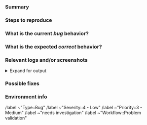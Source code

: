 
<!---
Please read this!

Before opening a new issue, make sure to search for keywords in the issues
filtered by the "Type::Bug" label:

- https://git.ins.uni-stuttgart.de/thomas.topp/instinct/-/issues?label_name=Type%3A%3ABug

and verify the issue you're about to submit isn't a duplicate.
--->

### Summary

<!-- Summarize the bug encountered concisely. -->

### Steps to reproduce

<!-- Describe how one can reproduce the issue - this is very important. Please use an ordered list. -->

### What is the current *bug* behavior?

<!-- Describe what actually happens. -->

### What is the expected *correct* behavior?

<!-- Describe what you should see instead. -->

### Relevant logs and/or screenshots

<!-- Paste any relevant logs

- please use code blocks (```) to format console output, logs, and code as it's tough to read otherwise.
- Use blocks to collapse long code
-->
<details>
<summary>Expand for output</summary>

```bash
# Collapsed code
```

<pre>
Collapsed text
</pre>

</details>

### Possible fixes

<!-- If you can, link to the line of code that might be responsible for the problem. -->

### Environment info

<!--  Input any relevant environment information if needed. -->

/label ~"Type::Bug"
/label ~"Severity::4 - Low"
/label ~"Priority::3 - Medium"
/label ~"needs investigation"
/label ~"Workflow::Problem validation"
